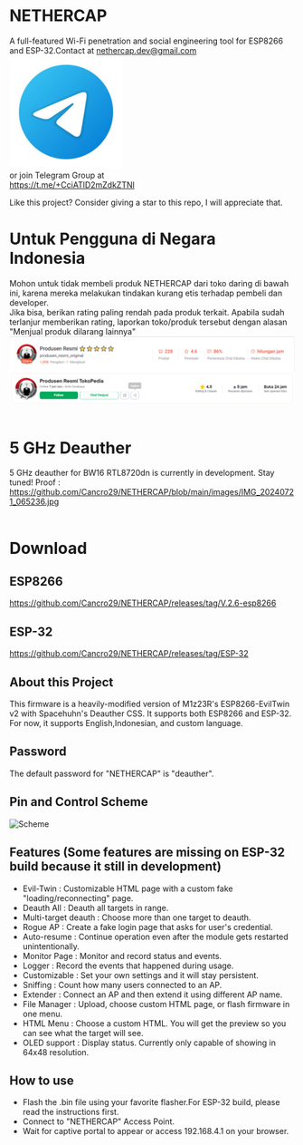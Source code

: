 # NETHERCAP
A full-featured Wi-Fi penetration and social engineering tool for ESP8266 and ESP-32.Contact at nethercap.dev@gmail.com <br>
<a href=https://t.me/+CciATlD2mZdkZTNl>
    <img src="images/icon_telegram.jpg" alt="Scheme" width="200"/>
</a>
<br>
or join Telegram Group at <br>
https://t.me/+CciATlD2mZdkZTNl

Like this project? Consider giving a star to this repo, I will appreciate that.
# Untuk Pengguna di Negara Indonesia
Mohon untuk tidak membeli produk NETHERCAP dari toko daring di bawah ini, karena mereka melakukan tindakan kurang etis terhadap pembeli dan developer.<br>
Jika bisa, berikan rating paling rendah pada produk terkait. Apabila sudah terlanjur memberikan rating, laporkan toko/produk tersebut dengan alasan "Menjual produk dilarang lainnya"
![Scheme](images/shopee1.PNG)<br>
![Scheme](images/tokped1.PNG)<br>
<br>

# 5 GHz Deauther
5 GHz deauther for BW16 RTL8720dn is currently in development. Stay tuned!
Proof : https://github.com/Cancro29/NETHERCAP/blob/main/images/IMG_20240721_065236.jpg <br><br>
# Download
## ESP8266
https://github.com/Cancro29/NETHERCAP/releases/tag/V.2.6-esp8266
## ESP-32
https://github.com/Cancro29/NETHERCAP/releases/tag/ESP-32

## About this Project
This firmware is a heavily-modified version of M1z23R's ESP8266-EvilTwin v2 with Spacehuhn's Deauther CSS.
It supports both ESP8266 and ESP-32. For now, it supports English,Indonesian, and custom language.

## Password
The default password for "NETHERCAP" is "deauther".
## Pin and Control Scheme
![Scheme](images/NETHERCAP_quickguide.png)
## Features (Some features are missing on ESP-32 build because it still in development)
- Evil-Twin : Customizable HTML page with a custom fake "loading/reconnecting" page.
- Deauth All : Deauth all targets in range.
- Multi-target deauth : Choose more than one target to deauth.
- Rogue AP  : Create a fake login page that asks for user's credential.
- Auto-resume : Continue operation even after the module gets restarted unintentionally.
- Monitor Page : Monitor and record status and events.
- Logger  : Record the events that happened during usage.
- Customizable : Set your own settings and it will stay persistent.
- Sniffing : Count how many users connected to an AP.
- Extender : Connect an AP and then extend it using different AP name.
- File Manager : Upload, choose custom HTML page, or flash firmware in one menu.
- HTML Menu : Choose a custom HTML. You will get the preview so you can see what the target will see.
- OLED support : Display status. Currently only capable of showing in 64x48 resolution.

## How to use
- Flash the .bin file using your favorite flasher.For ESP-32 build, please read the instructions first. 
- Connect to "NETHERCAP" Access Point.
- Wait for captive portal to appear or access 192.168.4.1 on your browser.
